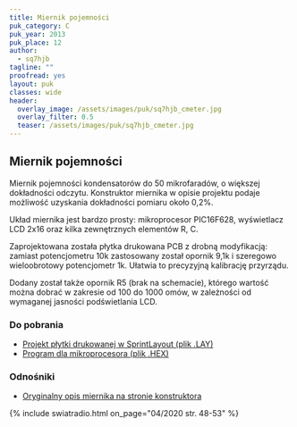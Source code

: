 ```yaml
---
title: Miernik pojemności
puk_category: C
puk_year: 2013
puk_place: 12
author: 
  - sq7hjb
tagline: ""
proofread: yes
layout: puk
classes: wide
header:
  overlay_image: /assets/images/puk/sq7hjb_cmeter.jpg
  overlay_filter: 0.5
  teaser: /assets/images/puk/sq7hjb_cmeter.jpg
---
```


## Miernik pojemności

Miernik pojemności kondensatorów do 50 mikrofaradów, o większej dokładności odczytu. Konstruktor miernika w opisie projektu podaje możliwość uzyskania dokładności pomiaru około 0,2%.

Układ miernika jest bardzo prosty: mikroprocesor PIC16F628, wyświetlacz LCD 2x16 oraz kilka zewnętrznych elementów R, C.

Zaprojektowana została płytka drukowana PCB z drobną modyfikacją: zamiast potencjometru 10k zastosowany został opornik 9,1k i szeregowo wieloobrotowy potencjometr 1k. Ułatwia to precyzyjną kalibrację przyrządu.

Dodany został także opornik R5 (brak na schemacie), którego wartość można dobrać w zakresie od 100 do 1000 omów, w zależności od wymaganej jasności podświetlania LCD.

### Do pobrania
- [Projekt płytki drukowanej w SprintLayout (plik .LAY)](/assets/bin/sq7hjb_cmeter.lay)
- [Program dla mikroprocesora (plik .HEX)](/assets/bin/sq7hjb_cmeter.hex)

### Odnośniki
- [Oryginalny opis miernika na stronie konstruktora](http://www.romanblack.com/onesec/CapMeter.htm)


{% include swiatradio.html on_page="04/2020 str. 48-53" %}